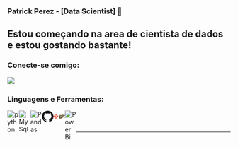 ### Patrick Perez - [Data Scientist] 👋

## Estou começando na area de cientista de dados e estou gostando bastante!

### Conecte-se comigo:
[<img align="left"  width="22px" src="https://img.icons8.com/fluent/48/000000/linkedin.png" />](https://www.linkedin.com/in/patrickperezdev/)

<br />

### Linguagens e Ferramentas:

<img align="left" alt="python" width="26px" src="https://cdn3.iconfinder.com/data/icons/logos-and-brands-adobe/512/267_Python-512.png" />

<img align="left" alt="MySql" width="26px" src="https://img.icons8.com/fluent/144/4a90e2/mysql-logo.png"/>

<img align="left" alt="Pandas" width="26px" src="https://cdn.jsdelivr.net/npm/simple-icons@3.4.0/icons/pandas.svg" />

<img align="left" alt="GitHub" width="26px" src="https://raw.githubusercontent.com/github/explore/78df643247d429f6cc873026c0622819ad797942/topics/github/github.png" />

<img align="left" alt="Git" width="26px" src="https://raw.githubusercontent.com/github/explore/80688e429a7d4ef2fca1e82350fe8e3517d3494d/topics/git/git.png" />

<img align="left" alt="Power Bi" width="26px"  src="https://img.icons8.com/dusk/128/000000/power-bi.png"/>

<br />
<br />

---
[linkedin]: www.linkedin.com/in/patrickperezdev/
